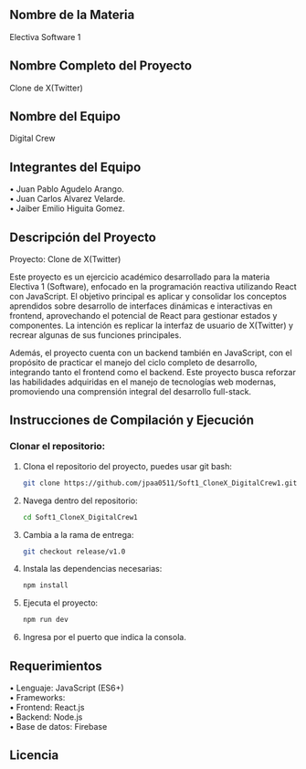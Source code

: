 ## Nombre de la Materia
Electiva Software 1

## Nombre Completo del Proyecto
Clone de X(Twitter)

## Nombre del Equipo
Digital Crew

## Integrantes del Equipo
• Juan Pablo Agudelo Arango.  
• Juan Carlos Alvarez Velarde.  
• Jaiber Emilio Higuita Gomez.  

## Descripción del Proyecto
Proyecto: Clone de X(Twitter)  

Este proyecto es un ejercicio académico desarrollado para la materia Electiva 1 (Software), enfocado en la programación reactiva utilizando React con JavaScript. El objetivo principal es aplicar y consolidar los conceptos aprendidos sobre desarrollo de interfaces dinámicas e interactivas en frontend, aprovechando el potencial de React para gestionar estados y componentes. La intención es replicar la interfaz de usuario de X(Twitter) y recrear algunas de sus funciones principales.  

Además, el proyecto cuenta con un backend también en JavaScript, con el propósito de practicar el manejo del ciclo completo de desarrollo, integrando tanto el frontend como el backend. Este proyecto busca reforzar las habilidades adquiridas en el manejo de tecnologías web modernas, promoviendo una comprensión integral del desarrollo full-stack.

## Instrucciones de Compilación y Ejecución

### Clonar el repositorio:
1. Clona el repositorio del proyecto, puedes usar git bash:
   ```bash
   git clone https://github.com/jpaa0511/Soft1_CloneX_DigitalCrew1.git
2. Navega dentro del repositorio:
   ```bash
   cd Soft1_CloneX_DigitalCrew1
3. Cambia a la rama de entrega:
   ```bash
   git checkout release/v1.0
4. Instala las dependencias necesarias:
   ```bash
   npm install
5. Ejecuta el proyecto:
   ```bash
   npm run dev
6. Ingresa por el puerto que indica la consola.

## Requerimientos
• Lenguaje: JavaScript (ES6+)  
• Frameworks:  
   • Frontend: React.js  
   • Backend: Node.js  
• Base de datos: Firebase  

## Licencia
